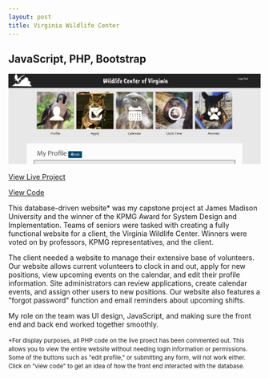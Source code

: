 ```yaml
---
layout: post
title: Virginia Wildlife Center
---
```


## JavaScript, PHP, Bootstrap
<img src="../portfolio2.JPG">
<p><a href="nicolemoran.github.io/wildlife_center/index.html" target="_blank">View Live Project</a></p>
<p><a href="http://www.github.com/nicolemoran/nicolemoran.github.io/wildlife_center" target="_blank">View Code</a></p>
<p>This database-driven website* was my capstone project at James Madison University and the winner of the KPMG Award for System Design and Implementation. Teams of seniors were tasked with creating a fully functional website for a client, the Virginia Wildlife Center. Winners were voted on by professors, KPMG representatives, and the client.</p>
<p>The client needed a website to manage their extensive base of volunteers. Our website allows current volunteers to clock in and out, apply for new positions, view upcoming events on the calendar, and edit their profile information. Site administrators can review applications, create calendar events, and assign other users to new positions. Our website also features a "forgot password" function and email reminders about upcoming shifts.</p>
<p>My role on the team was UI design, JavaScript, and making sure the front end and back end worked together smoothly.</p>
<small>*For display purposes, all PHP code on the live proect has been commented out. This allows you to view the entire website without needing login information or permissions. Some of the buttons such as "edit profile," or submitting any form, will not work either. Click on "view code" to get an idea of how the front end interacted with the database.</small>
